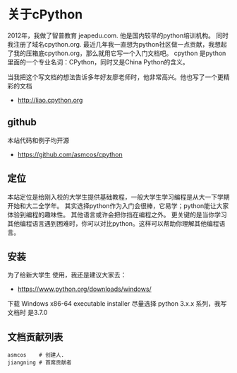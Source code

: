 # 关于cPython

2012年，我做了智普教育 jeapedu.com. 他是国内较早的python培训机构。 同时我注册了域名cpython.org.
最近几年我一直想为python社区做一点贡献，我想起了我的压箱底cpython.org，那么就用它写一个入门文档吧。
cpython 是python里面的一个专业名词：CPython，同时又是China Python的含义。

当我把这个写文档的想法告诉多年好友廖老师时，他非常高兴。他也写了一个更精彩的文档
* http://liao.cpython.org

## github
本站代码和例子均开源
* https://github.com/asmcos/cpython

## 定位
本站定位是给刚入校的大学生提供基础教程，一般大学生学习编程是从大一下学期开始和大二全学年。
其实选择python作为入门会很棒，它易学；python能让大家体验到编程的趣味性。
其他语言或许会把你挡在编程之外。
更关键的是当你学习其他编程语言遇到困难时，你可以对比python。这样可以帮助你理解其他编程语言。

## 安装
为了给新大学生 使用，我还是建议大家去：
* https://www.python.org/downloads/windows/

下载 Windows x86-64 executable installer
尽量选择 python 3.x.x 系列，我写文档时 是3.7.0

## 文档贡献列表

    asmcos    # 创建人.
    jiangning # 首席贡献者
